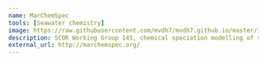 ```yaml
---
name: MarChemSpec
tools: [Seawater chemistry]
image: https://raw.githubusercontent.com/mvdh7/mvdh7.github.io/master/images/kstar.png
description: SCOR Working Group 145, chemical speciation modelling of seawater for the 21<sup>st</sup> century.
external_url: http://marchemspec.org/
---
```

